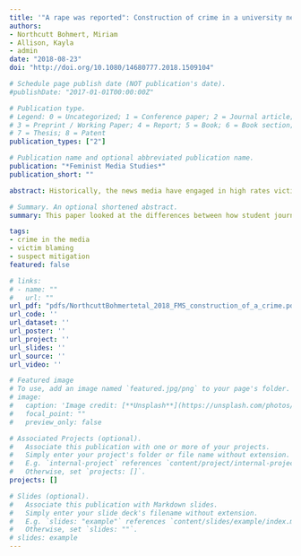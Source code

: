 ```yaml
---
title: '"A rape was reported": Construction of crime in a university newspaper'
authors:
- Northcutt Bohmert, Miriam
- Allison, Kayla
- admin
date: "2018-08-23"
doi: "http://doi.org/10.1080/14680777.2018.1509104"

# Schedule page publish date (NOT publication's date).
#publishDate: "2017-01-01T00:00:00Z"

# Publication type.
# Legend: 0 = Uncategorized; 1 = Conference paper; 2 = Journal article;
# 3 = Preprint / Working Paper; 4 = Report; 5 = Book; 6 = Book section;
# 7 = Thesis; 8 = Patent
publication_types: ["2"]

# Publication name and optional abbreviated publication name.
publication: "*Feminist Media Studies*"
publication_short: ""

abstract: Historically, the news media have engaged in high rates victim blaming in their reporting of sexual assaults. However, in recent years, gains in civil rights and renewed attention to Title IX may mean sexual assault victims are receiving less-biased news coverage. Using a content analysis, we examined the tone and message of all crime stories published in one United States university newspaper from academic year 2015–2016 (n = 99). Comparing attributions of responsibility made to both victims and offenders across several major crime categories (rape, murder, sexual assault, robbery, physical assault, sexual misconduct, and sexual abuse), and consistent with historical trends, we found higher levels of victim blaming in stories on rape and sexual assault than any other crime. We identify rhetorical devices commonly used to discredit the victim and/or absolve the perpetrator. Despite perceived gains achieved by Title IX, news coverage continues to buttress victim blaming culture.

# Summary. An optional shortened abstract.
summary: This paper looked at the differences between how student journalists reported on sexual offenses versus other types of crime. We found that they used more victim-blaming and suspect-mitigating language when writing about sexual assault than when writing about other types of crime such as murder and robbery.

tags:
- crime in the media
- victim blaming
- suspect mitigation
featured: false

# links:
# - name: ""
#   url: ""
url_pdf: "pdfs/NorthcuttBohmertetal_2018_FMS_construction_of_a_crime.pdf"
url_code: ''
url_dataset: ''
url_poster: ''
url_project: ''
url_slides: ''
url_source: ''
url_video: ''

# Featured image
# To use, add an image named `featured.jpg/png` to your page's folder. 
# image:
#   caption: 'Image credit: [**Unsplash**](https://unsplash.com/photos/jdD8gXaTZsc)'
#   focal_point: ""
#   preview_only: false

# Associated Projects (optional).
#   Associate this publication with one or more of your projects.
#   Simply enter your project's folder or file name without extension.
#   E.g. `internal-project` references `content/project/internal-project/index.md`.
#   Otherwise, set `projects: []`.
projects: []

# Slides (optional).
#   Associate this publication with Markdown slides.
#   Simply enter your slide deck's filename without extension.
#   E.g. `slides: "example"` references `content/slides/example/index.md`.
#   Otherwise, set `slides: ""`.
# slides: example
---
```


